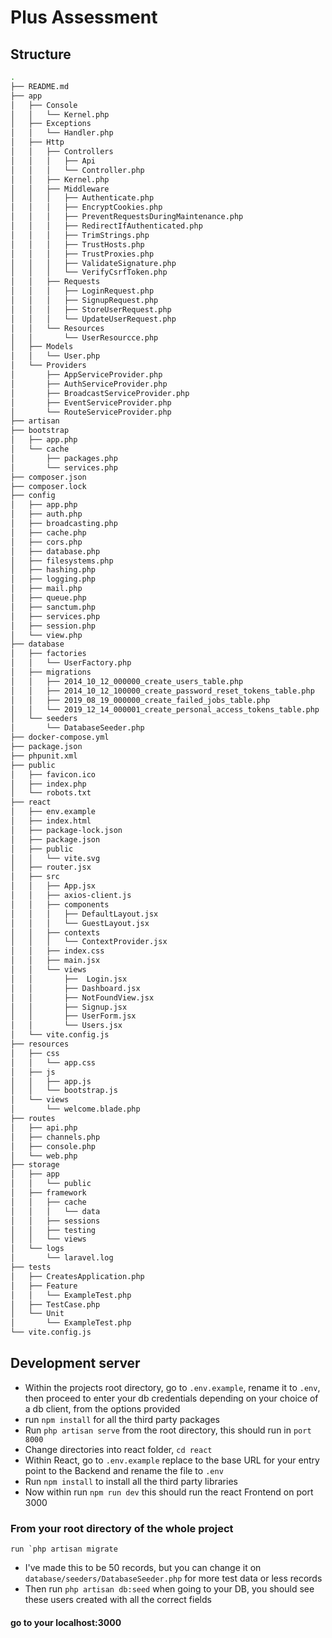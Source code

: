 
# Plus Assessment
## Structure
```bash
.
├── README.md
├── app
│   ├── Console
│   │   └── Kernel.php
│   ├── Exceptions
│   │   └── Handler.php
│   ├── Http
│   │   ├── Controllers
│   │   │   ├── Api
│   │   │   └── Controller.php
│   │   ├── Kernel.php
│   │   ├── Middleware
│   │   │   ├── Authenticate.php
│   │   │   ├── EncryptCookies.php
│   │   │   ├── PreventRequestsDuringMaintenance.php
│   │   │   ├── RedirectIfAuthenticated.php
│   │   │   ├── TrimStrings.php
│   │   │   ├── TrustHosts.php
│   │   │   ├── TrustProxies.php
│   │   │   ├── ValidateSignature.php
│   │   │   └── VerifyCsrfToken.php
│   │   ├── Requests
│   │   │   ├── LoginRequest.php
│   │   │   ├── SignupRequest.php
│   │   │   ├── StoreUserRequest.php
│   │   │   └── UpdateUserRequest.php
│   │   └── Resources
│   │       └── UserResourcce.php
│   ├── Models
│   │   └── User.php
│   └── Providers
│       ├── AppServiceProvider.php
│       ├── AuthServiceProvider.php
│       ├── BroadcastServiceProvider.php
│       ├── EventServiceProvider.php
│       └── RouteServiceProvider.php
├── artisan
├── bootstrap
│   ├── app.php
│   └── cache
│       ├── packages.php
│       └── services.php
├── composer.json
├── composer.lock
├── config
│   ├── app.php
│   ├── auth.php
│   ├── broadcasting.php
│   ├── cache.php
│   ├── cors.php
│   ├── database.php
│   ├── filesystems.php
│   ├── hashing.php
│   ├── logging.php
│   ├── mail.php
│   ├── queue.php
│   ├── sanctum.php
│   ├── services.php
│   ├── session.php
│   └── view.php
├── database
│   ├── factories
│   │   └── UserFactory.php
│   ├── migrations
│   │   ├── 2014_10_12_000000_create_users_table.php
│   │   ├── 2014_10_12_100000_create_password_reset_tokens_table.php
│   │   ├── 2019_08_19_000000_create_failed_jobs_table.php
│   │   └── 2019_12_14_000001_create_personal_access_tokens_table.php
│   └── seeders
│       └── DatabaseSeeder.php
├── docker-compose.yml
├── package.json
├── phpunit.xml
├── public
│   ├── favicon.ico
│   ├── index.php
│   └── robots.txt
├── react
│   ├── env.example
│   ├── index.html
│   ├── package-lock.json
│   ├── package.json
│   ├── public
│   │   └── vite.svg
│   ├── router.jsx
│   ├── src
│   │   ├── App.jsx
│   │   ├── axios-client.js
│   │   ├── components
│   │   │   ├── DefaultLayout.jsx
│   │   │   └── GuestLayout.jsx
│   │   ├── contexts
│   │   │   └── ContextProvider.jsx
│   │   ├── index.css
│   │   ├── main.jsx
│   │   └── views
│   │       ├──  Login.jsx
│   │       ├── Dashboard.jsx
│   │       ├── NotFoundView.jsx
│   │       ├── Signup.jsx
│   │       ├── UserForm.jsx
│   │       └── Users.jsx
│   └── vite.config.js
├── resources
│   ├── css
│   │   └── app.css
│   ├── js
│   │   ├── app.js
│   │   └── bootstrap.js
│   └── views
│       └── welcome.blade.php
├── routes
│   ├── api.php
│   ├── channels.php
│   ├── console.php
│   └── web.php
├── storage
│   ├── app
│   │   └── public
│   ├── framework
│   │   ├── cache
│   │   │   └── data
│   │   ├── sessions
│   │   ├── testing
│   │   └── views
│   └── logs
│       └── laravel.log
├── tests
│   ├── CreatesApplication.php
│   ├── Feature
│   │   └── ExampleTest.php
│   ├── TestCase.php
│   └── Unit
│       └── ExampleTest.php
└── vite.config.js
```

## Development server

 - Within the projects root directory, go to `.env.example`, rename it to `.env`, then proceed to enter your db credentials depending on your choice of a db client, from the options provided
 - run `npm install` for all the third party packages
 - Run `php artisan serve` from the root directory, this should run in `port 8000`
 - Change directories into react folder, `cd react`
 - Within React, go to `.env.example` replace to the base URL for your entry point to the Backend and rename the file to `.env`
 - Run `npm install` to install all the third party libraries
 - Now within run `npm run dev` this should run the react Frontend on port 3000

### From your root directory of the whole project
    run `php artisan migrate
 - I've made this to be 50 records, but you can change it on `database/seeders/DatabaseSeeder.php` for more test data or less records
 - Then run `php artisan db:seed` when going to your DB, you should see these users created with all the correct fields

#### go to your localhost:3000 
